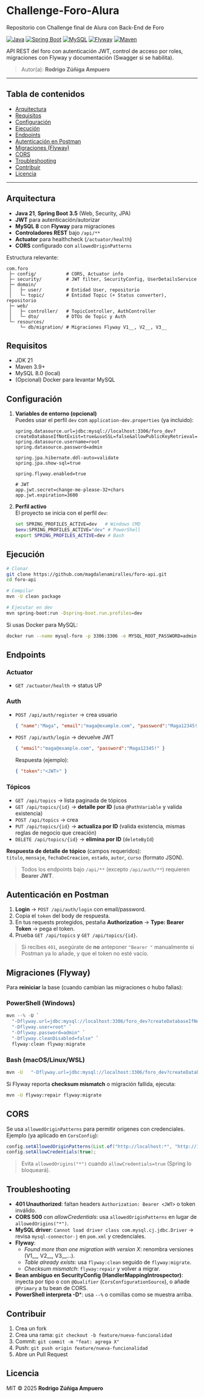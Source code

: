 # Challenge-Foro-Alura
Repositorio con Challenge final de Alura con Back-End de Foro

[![Java](https://img.shields.io/badge/Java-21-informational)](https://adoptium.net/)
[![Spring Boot](https://img.shields.io/badge/Spring%20Boot-3.5.x-brightgreen)](https://spring.io/projects/spring-boot)
[![MySQL](https://img.shields.io/badge/MySQL-8.0-blue)](https://www.mysql.com/)
[![Flyway](https://img.shields.io/badge/Flyway-11-red)](https://flywaydb.org/)
[![Maven](https://img.shields.io/badge/Maven-3.9+-orange)](https://maven.apache.org/)
<!-- Si agregas CI, descomenta la siguiente línea y ajusta owner/repo y workflow name
[![Build](https://github.com/magdalenamiralles/foro-api/actions/workflows/build.yml/badge.svg)](https://github.com/magdalenamiralles/foro-api/actions/workflows/build.yml)
-->

API REST del foro con autenticación JWT, control de acceso por roles, migraciones con Flyway y documentación (Swagger si se habilita).  


> Autor(a): **Rodrigo Zúñiga Ampuero**

---

## Tabla de contenidos
- [Arquitectura](#arquitectura)
- [Requisitos](#requisitos)
- [Configuración](#configuración)
- [Ejecución](#ejecución)
- [Endpoints](#endpoints)
- [Autenticación en Postman](#autenticación-en-postman)
- [Migraciones (Flyway)](#migraciones-flyway)
- [CORS](#cors)
- [Troubleshooting](#troubleshooting)
- [Contribuir](#contribuir)
- [Licencia](#licencia)

---

## Arquitectura

- **Java 21**, **Spring Boot 3.5** (Web, Security, JPA)
- **JWT** para autenticación/autorizar
- **MySQL 8** con **Flyway** para migraciones
- **Controladores REST** bajo `/api/**`
- **Actuator** para healthcheck (`/actuator/health`)
- **CORS** configurado con `allowedOriginPatterns`

Estructura relevante:
```
com.foro
 ├─ config/           # CORS, Actuator info
 ├─ security/         # JWT filter, SecurityConfig, UserDetailsService
 ├─ domain/
 │   ├─ user/         # Entidad User, repositorio
 │   └─ topic/        # Entidad Topic (+ Status converter), repositorio
 ├─ web/
 │   ├─ controller/   # TopicController, AuthController
 │   └─ dto/          # DTOs de Topic y Auth
 └─ resources/
     └─ db/migration/ # Migraciones Flyway V1__, V2__, V3__
```

## Requisitos
- JDK 21
- Maven 3.9+
- MySQL 8.0 (local)
- (Opcional) Docker para levantar MySQL

## Configuración

1. **Variables de entorno (opcional)**  
   Puedes usar el perfil `dev` con `application-dev.properties` (ya incluido):
   ```properties
   spring.datasource.url=jdbc:mysql://localhost:3306/foro_dev?createDatabaseIfNotExist=true&useSSL=false&allowPublicKeyRetrieval=true&serverTimezone=UTC
   spring.datasource.username=root
   spring.datasource.password=admin

   spring.jpa.hibernate.ddl-auto=validate
   spring.jpa.show-sql=true

   spring.flyway.enabled=true

   # JWT
   app.jwt.secret=change-me-please-32+chars
   app.jwt.expiration=3600
   ```

2. **Perfil activo**  
   El proyecto se inicia con el perfil `dev`:
   ```bash
   set SPRING_PROFILES_ACTIVE=dev   # Windows CMD
   $env:SPRING_PROFILES_ACTIVE="dev" # PowerShell
   export SPRING_PROFILES_ACTIVE=dev # Bash
   ```

## Ejecución

```bash
# Clonar
git clone https://github.com/magdalenamiralles/foro-api.git
cd foro-api

# Compilar
mvn -U clean package

# Ejecutar en dev
mvn spring-boot:run -Dspring-boot.run.profiles=dev
```

Si usas Docker para MySQL:
```bash
docker run --name mysql-foro -p 3306:3306 -e MYSQL_ROOT_PASSWORD=admin -e MYSQL_DATABASE=foro_dev -d mysql:8
```

## Endpoints

### Actuator
- `GET /actuator/health` → status UP

### Auth
- `POST /api/auth/register` → crea usuario
  ```json
  { "name":"Maga", "email":"maga@example.com", "password":"Maga12345!" }
  ```
- `POST /api/auth/login` → devuelve JWT
  ```json
  { "email":"maga@example.com", "password":"Maga12345!" }
  ```
  Respuesta (ejemplo):
  ```json
  { "token":"<JWT>" }
  ```

### Tópicos
- `GET /api/topics` → lista paginada de tópicos
- `GET /api/topics/{id}` → **detalle por ID** (usa `@PathVariable` y valida existencia)
- `POST /api/topics` → crea
- `PUT /api/topics/{id}` → **actualiza por ID** (valida existencia, mismas reglas de negocio que creación)
- `DELETE /api/topics/{id}` → **elimina por ID** (`deleteById`)

**Respuesta de detalle de tópico** (campos requeridos):  
`título`, `mensaje`, `fechaDeCreacion`, `estado`, `autor`, `curso` (formato JSON).

> Todos los endpoints bajo `/api/**` (excepto `/api/auth/**`) requieren **Bearer JWT**.

## Autenticación en Postman

1. **Login** → `POST /api/auth/login` con email/password.  
2. Copia el `token` del body de respuesta.
3. En tus requests protegidos, pestaña **Authorization** → **Type: Bearer Token** → pega el token.
4. Prueba `GET /api/topics` y `GET /api/topics/{id}`.

> Si recibes `401`, asegúrate de **no** anteponer `"Bearer "` manualmente si Postman ya lo añade, y que el token no esté vacío.

## Migraciones (Flyway)

Para **reiniciar** la base (cuando cambian las migraciones o hubo fallas):

### PowerShell (Windows)
```powershell
mvn --% -U `
  "-Dflyway.url=jdbc:mysql://localhost:3306/foro_dev?createDatabaseIfNotExist=true&useSSL=false&allowPublicKeyRetrieval=true&serverTimezone=UTC" `
  "-Dflyway.user=root" `
  "-Dflyway.password=admin" `
  "-Dflyway.cleanDisabled=false" `
  flyway:clean flyway:migrate
```

### Bash (macOS/Linux/WSL)
```bash
mvn -U   "-Dflyway.url=jdbc:mysql://localhost:3306/foro_dev?createDatabaseIfNotExist=true&useSSL=false&allowPublicKeyRetrieval=true&serverTimezone=UTC"   "-Dflyway.user=root"   "-Dflyway.password=admin"   "-Dflyway.cleanDisabled=false"   flyway:clean flyway:migrate
```

Si Flyway reporta **checksum mismatch** o migración fallida, ejecuta:
```bash
mvn -U flyway:repair flyway:migrate
```

## CORS

Se usa `allowedOriginPatterns` para permitir orígenes con credenciales.  
Ejemplo (ya aplicado en `CorsConfig`):
```java
config.setAllowedOriginPatterns(List.of("http://localhost:*", "http://127.0.0.1:*"));
config.setAllowCredentials(true);
```
> Evita `allowedOrigins("*")` cuando `allowCredentials=true` (Spring lo bloqueará).

## Troubleshooting

- **401 Unauthorized**: faltan headers `Authorization: Bearer <JWT>` o token inválido.
- **CORS 500** con _allowCredentials_: usa `allowedOriginPatterns` en lugar de `allowedOrigins("*")`.
- **MySQL driver**: `Cannot load driver class com.mysql.cj.jdbc.Driver` → revisa `mysql-connector-j` en `pom.xml` y credenciales.
- **Flyway**:
  - _Found more than one migration with version X_: renombra versiones (V1__, V2__, V3__…).
  - _Table already exists_: usa `flyway:clean` seguido de `flyway:migrate`.
  - _Checksum mismatch_: `flyway:repair` y volver a migrar.
- **Bean ambiguo en SecurityConfig (HandlerMappingIntrospector)**: inyecta por tipo o con `@Qualifier` (`CorsConfigurationSource`), o añade `@Primary` a tu bean de CORS.
- **PowerShell interpreta -D***: usa `--%` o comillas como se muestra arriba.

## Contribuir
1. Crea un fork
2. Crea una rama: `git checkout -b feature/nueva-funcionalidad`
3. Commit: `git commit -m "feat: agrega X"`
4. Push: `git push origin feature/nueva-funcionalidad`
5. Abre un Pull Request

## Licencia
MIT © 2025 **Rodrigo Zúñiga Ampuero**
